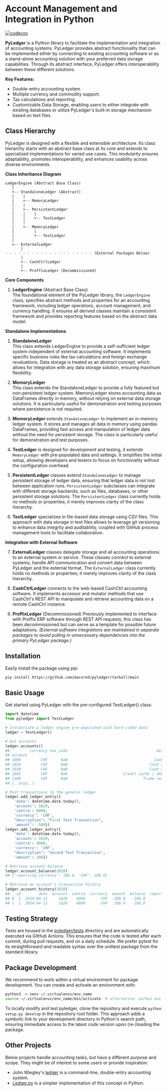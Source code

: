 # Account Management and Integration in Python

[![codecov](https://codecov.io/gh/macxred/pyledger/branch/main/graph/badge.svg)](https://codecov.io/gh/macxred/pyledger)

**PyLedger** is a Python library to facilitate the implementation and integration of accounting systems. PyLedger provides abstract functionality that can be implemented either by connecting to existing accounting software or as a stand-alone accounting solution with your preferred data storage capabilities. Through its abstract interface, PyLedger offers interoperability between these different solutions.

**Key Features:**

- Double-entry accounting system.
- Multiple currency and commodity support.
- Tax calculations and reporting.
- Customizable Data Storage, enabling users to either integrate with existing databases or utilize PyLedger's built-in storage mechanism based on text files.


## Class Hierarchy

PyLedger is designed with a flexible and extensible architecture. Its class hierarchy starts with an abstract base class at its core and extends to specialized implementations for varied use cases. This modularity ensures adaptability, promotes interoperability, and enhances usability across diverse environments.

**Class Inheritance Diagram**

```
LedgerEngine (Abstract Base Class)
   |
   +-- StandaloneLedger (Abstract)
   |    |
   |    +-- MemoryLedger
   |    |
   |    +-- PersistentLedger
   |    |    |
   |    |    +-- TextLedger
   |    |
   |    +-- MemoryLedger
   |         |
   |         +-- TestLedger
   |
   +-- ExternalLedger
       |
· · · · · · · · · · · · · · · · · · · · (External Packages Below)
       |
       +-- CashCtrlLedger
       |
       +-- ProffixLedger (Decommissioned)
```

**Core Components**

1. **LedgerEngine** (Abstract Base Class)\
The foundational element of the PyLedger library, the `LedgerEngine` class, specifies abstract methods and properties for an accounting framework, including ledger operations, account management, and currency handling. It ensures all derived classes maintain a consistent framework and provides reporting features based on the abstract data model.

**Standalone Implementations**

1. **StandaloneLedger**\
This class extends LedgerEngine to provide a self-sufficient ledger system independent of external accounting software. It implements specific business rules like tax calculations and foreign exchange revaluations. Data storage is treated as an abstract concept, which allows for integration with any data storage solution, ensuring maximum flexibility.

1. **MemoryLedger**\
This class extends the StandaloneLedger to provide a fully featured but non-persistent ledger system. MemoryLedger stores accounting data as DataFrames directly in memory, without relying on external data storage solutions. It is particularly useful for demonstration and testing purposes where persistence is not required.

1. **MemoryLedger** extends `StandaloneLedger` to implement an in-memory ledger system. It stores and manages all data in memory using pandas DataFrames, providing fast access and manipulation of ledger data without the need for persistent storage. The class is particularly useful for demonstration and test purposes.

1. **TestLedger** is designed for development and testing, it extends `MemoryLedger` with pre-populated data and settings. It simplifies the initial setup, allowing developers and testers to focus on functionality without the configuration overhead.

1. **PersistentLedger** classes extend `StandaloneLedger` to manage persistent storage of ledger data, ensuring that ledger data is not lost between application runs. `PersistentLedger` subclasses can integrate with different storage backends, such as files, databases, or other persistent storage solutions. The `PersistentLedger` class currently holds no methods or properties; it merely improves clarity of the class hierarchy.

1. **TextLedger** specializes in file-based data storage using CSV files. This approach with data storage in text files allows to leverage git versioning to enhance data integrity and auditability, coupled with GitHub process management tools to facilitate collaboration.

**Integration with External Software**

7. **ExternalLedger** classes delegate storage and all accounting operations to an external system or service. These classes connect to external systems, handle API communication and convert data between PyLedger and the external format. The `ExternalLedger` class currently holds no methods or properties; it merely improves clarity of the class hierarchy.

1. **CashCtrlLedger** connects to the web-based CashCtrl accounting software. It implements accessor and mutator methods that use CashCtrl's REST API to manipulate and retrieve accounting data on a remote CashCtrl instance.

1. **ProffixLedger** (Decommissioned) Previously implemented to interface with Proffix ERP software through REST API requests, this class has been decommissioned but can serve as a template for possible future adaptations.
_(External software integrations are maintained in separate packages to avoid pulling in unnecessary dependencies into the primary PyLedger package.)_


## Installation

Easily install the package using pip:

```bash
pip install https://github.com/macxred/pyledger/tarball/main
```

## Basic Usage

Get started using PyLedger with the pre-configured TestLedger() class:

```python
import datetime
from pyledger import TestLedger

# Instantiate a ledger engine pre-populated with hard-coded data
ledger = TestLedger()

# Get accounts
ledger.accounts()
##         currency tax_code                                        description
## account
## 1000         CHF      NaN                                       Cash on hand
## 1020         CHF      NaN                                     Cash at Bank A
## 1030         CHF      NaN                                     Cash at Bank B
## 1045         CHF      NaN                         Credit cards / debit cards
## 1100         CHF      NaN                                  Trade receivables
## [..snip..]

# Post transactions to the general ledger
ledger.add_ledger_entry({
    'date': datetime.date.today(),
    'account': 1020,
    'contra': 6000,
    'currency': 'CHF',
    "description": "First Test Transaction",
    'amount': -100})
ledger.add_ledger_entry({
    'date': datetime.date.today(),
    'account': 1020,
    'contra': 4000,
    'currency': 'CHF',
    "description": "Second Test Transaction",
    'amount': 200})

# Retrieve account balance
ledger.account_balance(1020)
## {'reporting_currency': 100.0, 'CHF': 100.0}

# Retrieve an account's transaction history
ledger.account_history(1020)
##   id        date  account  contra  currency  amount  balance  report_amount  report_balance  tax_code              description  document
## 0  1  2024-04-12     1020    6000       CHF  -100.0   -100.0         -100.0          -100.0      <NA>   First Test Transaction      <NA>
## 1  2  2024-04-12     1020    4000       CHF   200.0    100.0          200.0           100.0      <NA>  Second Test Transaction      <NA>
```

## Testing Strategy

Tests are housed in the [pyledger/tests](tests) directory and are automatically
executed via GitHub Actions. This ensures that the code is tested after each
commit, during pull requests, and on a daily schedule. We prefer pytest for its
straightforward and readable syntax over the unittest package from the standard
library.


## Package Development

We recommend to work within a virtual environment for package development.
You can create and activate an environment with:

```bash
python3 -m venv ~/.virtualenvs/env_name
source ~/.virtualenvs/env_name/bin/activate  # alternative: workon env_name
```

To locally modify and test pyledger, clone the repository and
execute `python setup.py develop` in the repository root folder. This approach
adds a symbolic link to your development directory in Python's search path,
ensuring immediate access to the latest code version upon (re-)loading the
package.

## Other Projects

Below projects handle accounting tasks, but have a different purpose and scope. They might be of interest to some users or provide inspiration:

- John Wiegley's [ledger](https://ledger-cli.org) is a command-line, double-entry accounting system.
- [Ledger.py](https://github.com/mafm/ledger.py) is a simpler implementation of this concept in Python.
